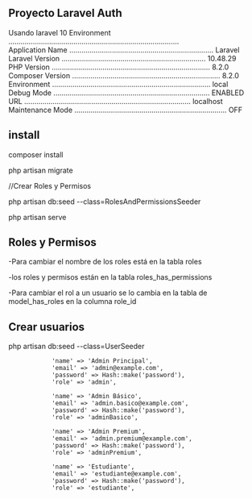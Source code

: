 ## Proyecto Laravel Auth

Usando laravel 10
 Environment ....................................................................................  
  Application Name ....................................................................... Laravel  
  Laravel Version ....................................................................... 10.48.29  
  PHP Version .............................................................................. 8.2.0  
  Composer Version ......................................................................... 8.2.0  
  Environment .............................................................................. local  
  Debug Mode ............................................................................. ENABLED  
  URL .................................................................................. localhost  
  Maintenance Mode ........................................................................... OFF  

## install
composer install

php artisan migrate

//Crear Roles y Permisos

php artisan db:seed --class=RolesAndPermissionsSeeder

php artisan serve

## Roles y Permisos

-Para cambiar el nombre de los roles está en la tabla roles

-los roles y permisos están en la tabla roles_has_permissions

-Para cambiar el rol a un usuario se lo cambia en la tabla de model_has_roles en la columna role_id

## Crear usuarios 

php artisan db:seed --class=UserSeeder


                'name' => 'Admin Principal',
                'email' => 'admin@example.com',
                'password' => Hash::make('password'),
                'role' => 'admin',
          
                'name' => 'Admin Básico',
                'email' => 'admin.basico@example.com',
                'password' => Hash::make('password'),
                'role' => 'adminBasico',
            
                'name' => 'Admin Premium',
                'email' => 'admin.premium@example.com',
                'password' => Hash::make('password'),
                'role' => 'adminPremium',
           
                'name' => 'Estudiante',
                'email' => 'estudiante@example.com',
                'password' => Hash::make('password'),
                'role' => 'estudiante',
  